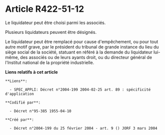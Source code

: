 # Article R422-51-12

Le liquidateur peut être choisi parmi les associés.

Plusieurs liquidateurs peuvent être désignés.

Le liquidateur peut être remplacé pour cause d'empêchement, ou pour tout autre motif grave, par le président du tribunal de
grande instance du lieu du siège social de la société, statuant en référé à la demande du liquidateur lui-même, des associés
ou de leurs ayants droit, ou du directeur général de l'Institut national de la propriété industrielle.

**Liens relatifs à cet article**

	**Liens**:

	  - SPEC_APPLI: Décret n°2004-199 2004-02-25 art. 89 : spécificité d'application

	**Codifié par**:

	  - Décret n°95-385 1955-04-10

	**Créé par**:

	  - Décret n°2004-199 du 25 février 2004 - art. 9 () JORF 3 mars 2004
